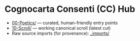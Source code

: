 <!-- status: stub; target: 150+ words -->
# Cognocarta Consenti (CC) Hub

- [00-Poetics/](00-Poetics/) — curated, human-friendly entry points
- [10-Scroll/](10-Scroll/) — working canonical scroll (latest cut)
- Raw source imports (for provenance): [_imports/](./_imports/)


